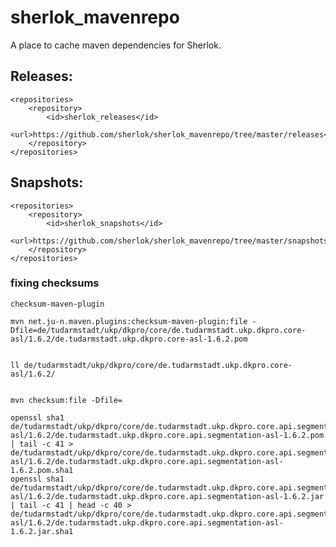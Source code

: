 sherlok_mavenrepo
=================

A place to cache maven dependencies for Sherlok.

## Releases:

    <repositories>
        <repository>
            <id>sherlok_releases</id>
            <url>https://github.com/sherlok/sherlok_mavenrepo/tree/master/releases</url>
        </repository>
    </repositories>

## Snapshots:

    <repositories>
        <repository>
            <id>sherlok_snapshots</id>
            <url>https://github.com/sherlok/sherlok_mavenrepo/tree/master/snapshots</url>
        </repository>
    </repositories>



### fixing checksums

    checksum-maven-plugin

    mvn net.ju-n.maven.plugins:checksum-maven-plugin:file -Dfile=de/tudarmstadt/ukp/dkpro/core/de.tudarmstadt.ukp.dkpro.core-asl/1.6.2/de.tudarmstadt.ukp.dkpro.core-asl-1.6.2.pom 


    ll de/tudarmstadt/ukp/dkpro/core/de.tudarmstadt.ukp.dkpro.core-asl/1.6.2/


    mvn checksum:file -Dfile=

    openssl sha1 de/tudarmstadt/ukp/dkpro/core/de.tudarmstadt.ukp.dkpro.core.api.segmentation-asl/1.6.2/de.tudarmstadt.ukp.dkpro.core.api.segmentation-asl-1.6.2.pom | tail -c 41 > de/tudarmstadt/ukp/dkpro/core/de.tudarmstadt.ukp.dkpro.core.api.segmentation-asl/1.6.2/de.tudarmstadt.ukp.dkpro.core.api.segmentation-asl-1.6.2.pom.sha1
    openssl sha1 de/tudarmstadt/ukp/dkpro/core/de.tudarmstadt.ukp.dkpro.core.api.segmentation-asl/1.6.2/de.tudarmstadt.ukp.dkpro.core.api.segmentation-asl-1.6.2.jar | tail -c 41 | head -c 40 > de/tudarmstadt/ukp/dkpro/core/de.tudarmstadt.ukp.dkpro.core.api.segmentation-asl/1.6.2/de.tudarmstadt.ukp.dkpro.core.api.segmentation-asl-1.6.2.jar.sha1
